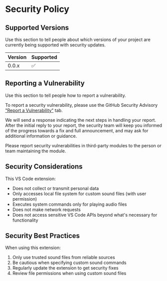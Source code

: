 # Security Policy

## Supported Versions

Use this section to tell people about which versions of your project are
currently being supported with security updates.

| Version | Supported          |
| ------- | ------------------ |
| 0.0.x   | :white_check_mark: |

## Reporting a Vulnerability

Use this section to tell people how to report a vulnerability.

To report a security vulnerability, please use the GitHub Security Advisory ["Report a Vulnerability"](https://github.com/your-username/copilot-sound-notifier/security/advisories/new) tab.

We will send a response indicating the next steps in handling your report. After the initial reply to your report, the security team will keep you informed of the progress towards a fix and full announcement, and may ask for additional information or guidance.

Please report security vulnerabilities in third-party modules to the person or team maintaining the module.

## Security Considerations

This VS Code extension:

- Does not collect or transmit personal data
- Only accesses local file system for custom sound files (with user permission)
- Executes system commands only for playing audio files
- Does not make network requests
- Does not access sensitive VS Code APIs beyond what's necessary for functionality

## Security Best Practices

When using this extension:

1. Only use trusted sound files from reliable sources
2. Be cautious when specifying custom sound commands
3. Regularly update the extension to get security fixes
4. Review file permissions when using custom sound files
